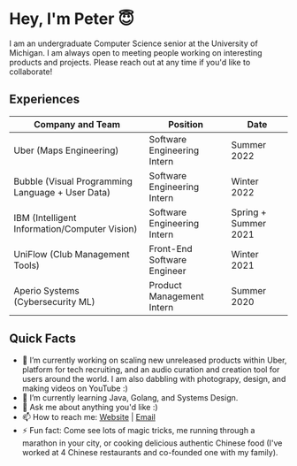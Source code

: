 # Hey, I'm Peter 😇

<!--
**weirongw23/weirongw23** is a ✨ _special_ ✨ repository because its `README.md` (this file) appears on your GitHub profile.

Here are some ideas to get you started:

- 🔭 I’m currently working on ...
- 🌱 I’m currently learning ...
- 👯 I’m looking to collaborate on ...
- 🤔 I’m looking for help with ...
- 💬 Ask me about ...
- 📫 How to reach me: ...
- 😄 Pronouns: ...
- ⚡ Fun fact: ...
-->

I am an undergraduate Computer Science senior at the University of Michigan. I am always open to meeting people working on interesting products and projects. Please reach out at any time if you'd like to collaborate!

## Experiences
| Company and Team  | Position | Date|
| ------------- | ------------- | ------------- |
| Uber (Maps Engineering)  | Software Engineering Intern  | Summer 2022 |
| Bubble (Visual Programming Language + User Data)  | Software Engineering Intern  | Winter 2022 |
| IBM (Intelligent Information/Computer Vision)  | Software Engineering Intern  | Spring + Summer 2021 |
| UniFlow  (Club Management Tools) | Front-End Software Engineer  | Winter 2021 |
| Aperio Systems (Cybersecurity ML)  | Product Management Intern  | Summer 2020 |

## Quick Facts
- 🔭 I’m currently working on scaling new unreleased products within Uber, platform for tech recruiting, and an audio curation and creation tool for users around the world. I am also dabbling with photograpy, design, and making videos on YouTube :)
- 🌱 I’m currently learning Java, Golang, and Systems Design.
- 💬 Ask me about anything you'd like :)
- 📫 How to reach me:  [Website](https://www.weirongw.io) | [Email](mailto:weirongw@umich.edu)
- ⚡ Fun fact: Come see lots of magic tricks, me running through a marathon in your city, or cooking delicious authentic Chinese food (I've worked at 4 Chinese restaurants and co-founded one with my family).
